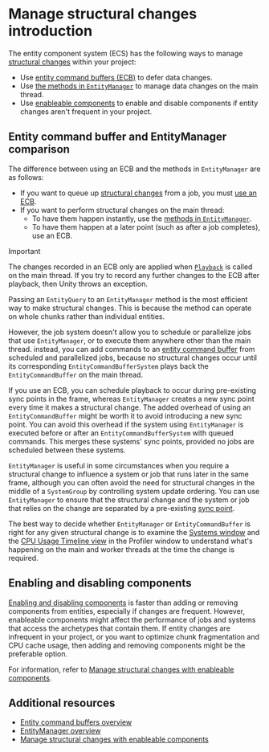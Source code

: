 # Manage structural changes introduction

The entity component system (ECS) has the following ways to manage [structural changes](concepts-structural-changes.md) within your project:

* Use [entity command buffers (ECB)](systems-entity-command-buffers.md) to defer data changes.
* Use [the methods in `EntityManager`](systems-entitymanager.md) to manage data changes on the main thread.
* Use [enableable components](#enabling-and-disabling-components) to enable and disable components if entity changes aren't frequent in your project.

## Entity command buffer and EntityManager comparison

The difference between using an ECB and the methods in `EntityManager` are as follows:

* If you want to queue up [structural changes](concepts-structural-changes.md) from a job, you must [use an ECB](systems-entity-command-buffers.md).
* If you want to perform structural changes on the main thread:
    * To have them happen instantly, use the [methods in `EntityManager`](systems-entitymanager.md).
    * To have them happen at a later point (such as after a job completes), use an ECB.

>[!IMPORTANT]
>The changes recorded in an ECB only are applied when [`Playback`](xref:Unity.Entities.EntityCommandBuffer.Playback*) is called on the main thread. If you try to record any further changes to the ECB after playback, then Unity throws an exception.

Passing an `EntityQuery` to an `EntityManager` method is the most efficient way to make structural changes. This is because the method can operate on whole chunks rather than individual entities.

However, the job system doesn't allow you to schedule or parallelize jobs that use `EntityManager`, or to execute them anywhere other than the main thread. instead, you can add commands to an [entity command buffer](systems-entity-command-buffers.md) from scheduled and parallelized jobs, because no structural changes occur until its corresponding `EntityCommandBufferSystem` plays back the `EntityCommandBuffer` on the main thread.

If you use an ECB, you can schedule playback to occur during pre-existing sync points in the frame, whereas `EntityManager` creates a new sync point every time it makes a structural change. The added overhead of using an `EntityCommandBuffer` might be worth it to avoid introducing a new sync point. You can avoid this overhead if the system using `EntityManager` is executed before or after an `EntityCommandBufferSystem` with queued commands. This merges these systems' sync points, provided no jobs are scheduled between these systems.

`EntityManager` is useful in some circumstances when you require a structural change to influence a system or job that runs later in the same frame, although you can often avoid the need for structural changes in the middle of a `SystemGroup` by controlling system update ordering. You can use `EntityManager` to ensure that the structural change and the system or job that relies on the change are separated by a pre-existing [sync point](performance-sync-points.md).

The best way to decide whether `EntityManager` or `EntityCommandBuffer` is right for any given structural change is to examine the [Systems window](editor-systems-window.md) and the [CPU Usage Timeline view](xref:um-profiler-cpu) in the Profiler window to understand what's happening on the main and worker threads at the time the change is required.

## Enabling and disabling components

[Enabling and disabling components](components-enableable.md) is faster than adding or removing components from entities, especially if changes are frequent. However, enableable components might affect the performance of jobs and systems that access the archetypes that contain them. If entity changes are infrequent in your project, or you want to optimize chunk fragmentation and CPU cache usage, then adding and removing components might be the preferable option.

For information, refer to [Manage structural changes with enableable components](structural-changes-enableable-components.md).

## Additional resources

* [Entity command buffers overview](systems-entity-command-buffers.md)
* [EntityManager overview](systems-entitymanager.md)
* [Manage structural changes with enableable components](structural-changes-enableable-components.md)

